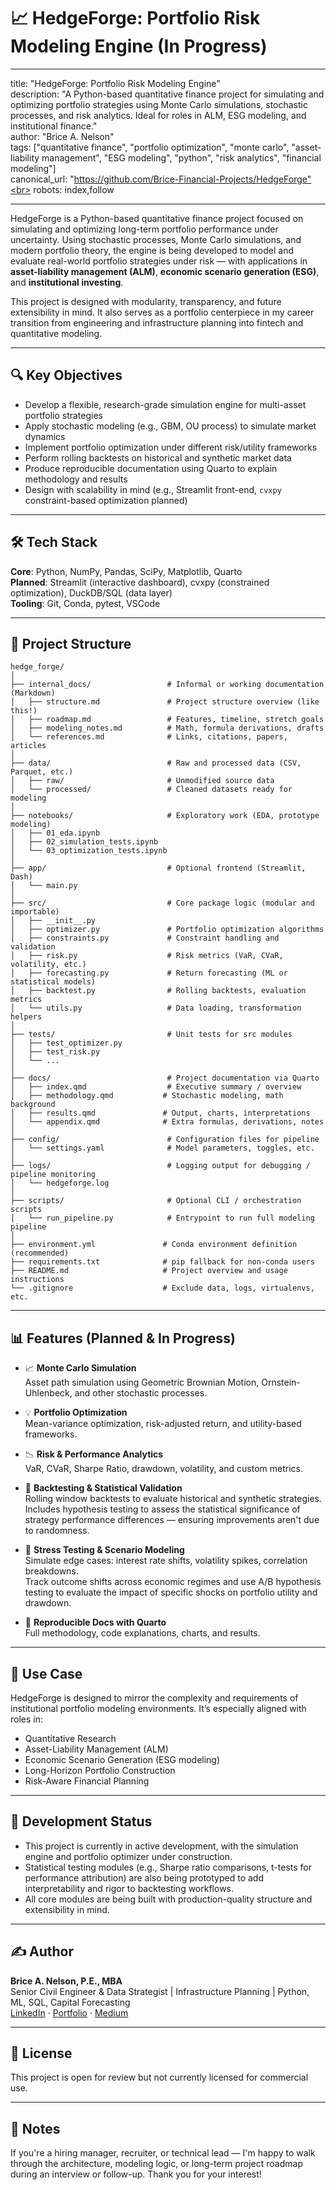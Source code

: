 # 📈 HedgeForge: Portfolio Risk Modeling Engine (In Progress)
---

title: "HedgeForge: Portfolio Risk Modeling Engine"<br>
description: "A Python-based quantitative finance project for simulating and optimizing portfolio strategies using Monte Carlo simulations, stochastic processes, and risk analytics. Ideal for roles in ALM, ESG modeling, and institutional finance."<br>
author: "Brice A. Nelson"<br>
tags: ["quantitative finance", "portfolio optimization", "monte carlo", "asset-liability management", "ESG modeling", "python", "risk analytics", "financial modeling"]<br>
canonical_url: "https://github.com/Brice-Financial-Projects/HedgeForge"<br>
robots: index,follow<br>

---

HedgeForge is a Python-based quantitative finance project focused on simulating and optimizing long-term portfolio performance under uncertainty. Using stochastic processes, Monte Carlo simulations, and modern portfolio theory, the engine is being developed to model and evaluate real-world portfolio strategies under risk — with applications in **asset-liability management (ALM)**, **economic scenario generation (ESG)**, and **institutional investing**.

This project is designed with modularity, transparency, and future extensibility in mind. It also serves as a portfolio centerpiece in my career transition from engineering and infrastructure planning into fintech and quantitative modeling.

---

## 🔍 Key Objectives

- Develop a flexible, research-grade simulation engine for multi-asset portfolio strategies  
- Apply stochastic modeling (e.g., GBM, OU process) to simulate market dynamics  
- Implement portfolio optimization under different risk/utility frameworks  
- Perform rolling backtests on historical and synthetic market data  
- Produce reproducible documentation using Quarto to explain methodology and results  
- Design with scalability in mind (e.g., Streamlit front-end, `cvxpy` constraint-based optimization planned)

---

## 🛠️ Tech Stack

**Core**: Python, NumPy, Pandas, SciPy, Matplotlib, Quarto  
**Planned**: Streamlit (interactive dashboard), cvxpy (constrained optimization), DuckDB/SQL (data layer)  
**Tooling**: Git, Conda, pytest, VSCode

---

## 📁 Project Structure

```plaintext
hedge_forge/
│
├── internal_docs/                 # Informal or working documentation (Markdown)
│   ├── structure.md               # Project structure overview (like this!)
│   ├── roadmap.md                 # Features, timeline, stretch goals
│   ├── modeling_notes.md          # Math, formula derivations, drafts
│   └── references.md              # Links, citations, papers, articles
│
├── data/                          # Raw and processed data (CSV, Parquet, etc.)
│   ├── raw/                       # Unmodified source data
│   └── processed/                 # Cleaned datasets ready for modeling
│
├── notebooks/                     # Exploratory work (EDA, prototype modeling)
│   ├── 01_eda.ipynb
│   ├── 02_simulation_tests.ipynb
│   └── 03_optimization_tests.ipynb
│
├── app/                           # Optional frontend (Streamlit, Dash)
│   └── main.py
│
├── src/                           # Core package logic (modular and importable)
│   ├── __init__.py
│   ├── optimizer.py               # Portfolio optimization algorithms
│   ├── constraints.py             # Constraint handling and validation
│   ├── risk.py                    # Risk metrics (VaR, CVaR, volatility, etc.)
│   ├── forecasting.py             # Return forecasting (ML or statistical models)
│   ├── backtest.py                # Rolling backtests, evaluation metrics
│   └── utils.py                   # Data loading, transformation helpers
│
├── tests/                         # Unit tests for src modules
│   ├── test_optimizer.py
│   ├── test_risk.py
│   └── ...
│
├── docs/                          # Project documentation via Quarto
│   ├── index.qmd                  # Executive summary / overview
│   ├── methodology.qmd           # Stochastic modeling, math background
│   ├── results.qmd               # Output, charts, interpretations
│   └── appendix.qmd              # Extra formulas, derivations, notes
│
├── config/                        # Configuration files for pipeline
│   └── settings.yaml              # Model parameters, toggles, etc.
│
├── logs/                          # Logging output for debugging / pipeline monitoring
│   └── hedgeforge.log
│
├── scripts/                       # Optional CLI / orchestration scripts
│   └── run_pipeline.py            # Entrypoint to run full modeling pipeline
│
├── environment.yml               # Conda environment definition (recommended)
├── requirements.txt              # pip fallback for non-conda users
├── README.md                     # Project overview and usage instructions
└── .gitignore                    # Exclude data, logs, virtualenvs, etc.
```

---

## 📊 Features (Planned & In Progress)

- 📈 **Monte Carlo Simulation**  
  Asset path simulation using Geometric Brownian Motion, Ornstein-Uhlenbeck, and other stochastic processes.

- 💡 **Portfolio Optimization**  
  Mean-variance optimization, risk-adjusted return, and utility-based frameworks.

- 📉 **Risk & Performance Analytics**  
  VaR, CVaR, Sharpe Ratio, drawdown, volatility, and custom metrics.

- 🔁 **Backtesting & Statistical Validation**  
  Rolling window backtests to evaluate historical and synthetic strategies.  
  Includes hypothesis testing to assess the statistical significance of strategy performance differences — ensuring improvements aren't due to randomness.

- 🧪 **Stress Testing & Scenario Modeling**  
  Simulate edge cases: interest rate shifts, volatility spikes, correlation breakdowns.  
  Track outcome shifts across economic regimes and use A/B hypothesis testing to evaluate the impact of specific shocks on portfolio utility and drawdown.

- 📓 **Reproducible Docs with Quarto**  
  Full methodology, code explanations, charts, and results.

---

## 🎯 Use Case

HedgeForge is designed to mirror the complexity and requirements of institutional portfolio modeling environments. It’s especially aligned with roles in:

- Quantitative Research  
- Asset-Liability Management (ALM)  
- Economic Scenario Generation (ESG modeling)  
- Long-Horizon Portfolio Construction  
- Risk-Aware Financial Planning

---

## 🔧 Development Status

- This project is currently in active development, with the simulation engine and portfolio optimizer under construction.  
- Statistical testing modules (e.g., Sharpe ratio comparisons, t-tests for performance attribution) are also being prototyped to add interpretability and rigor to backtesting workflows.  
- All core modules are being built with production-quality structure and extensibility in mind.

---

## ✍️ Author

**Brice A. Nelson, P.E., MBA**  
Senior Civil Engineer & Data Strategist | Infrastructure Planning | Python, ML, SQL, Capital Forecasting<br> 
[LinkedIn](https://www.linkedin.com/in/brice-a-nelson-p-e-mba-36b28b15/) · [Portfolio](https://www.devbybrice.com) · [Medium](https://medium.com/@quantshift)

---

## 📄 License

This project is open for review but not currently licensed for commercial use.

---

## 📌 Notes

If you're a hiring manager, recruiter, or technical lead — I'm happy to walk through the architecture, modeling logic, or long-term project roadmap during an interview or follow-up. Thank you for your interest!

